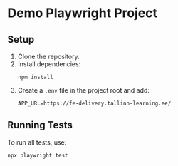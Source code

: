 # Demo Playwright Project

## Setup

1. Clone the repository.
2. Install dependencies:
   ```
   npm install
   ```
3. Create a `.env` file in the project root and add:
   ```
   APP_URL=https://fe-delivery.tallinn-learning.ee/
   ```

## Running Tests

To run all tests, use:
```
npx playwright test
```

